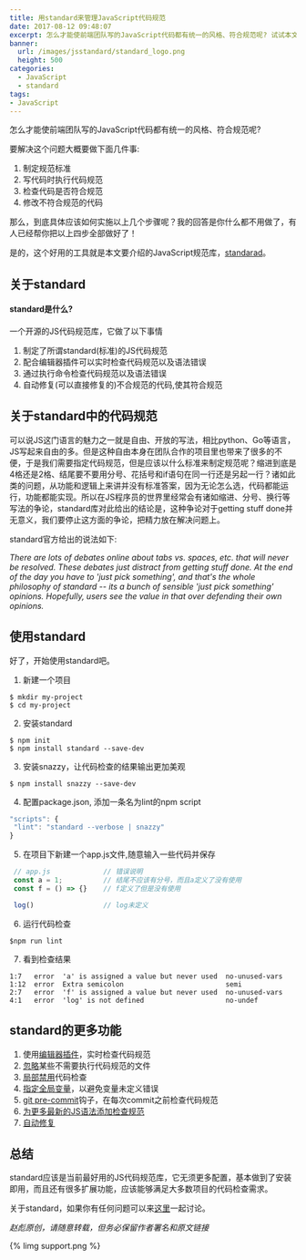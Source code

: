 ```yaml
---
title: 用standard来管理JavaScript代码规范
date: 2017-08-12 09:48:07
excerpt: 怎么才能使前端团队写的JavaScript代码都有统一的风格、符合规范呢? 试试本文介绍的JavaScrtip规范库standard吧...
banner:
  url: /images/jsstandard/standard_logo.png
  height: 500
categories:
  - JavaScript
  - standard
tags:
- JavaScript
---
```

怎么才能使前端团队写的JavaScript代码都有统一的风格、符合规范呢?

要解决这个问题大概要做下面几件事:

1. 制定规范标准
2. 写代码时执行代码规范
3. 检查代码是否符合规范
4. 修改不符合规范的代码

那么，到底具体应该如何实施以上几个步骤呢？我的回答是你什么都不用做了，有人已经帮你把以上四步全部做好了！

是的，这个好用的工具就是本文要介绍的JavaScript规范库，[standarad](https://github.com/standard/standard)。

## 关于standard
#### standard是什么?
一个开源的JS代码规范库，它做了以下事情
1. 制定了所谓standard(标准)的JS代码规范
2. 配合编辑器插件可以实时检查代码规范以及语法错误
3. 通过执行命令检查代码规范以及语法错误
4. 自动修复(可以直接修复的)不合规范的代码,使其符合规范

## 关于standard中的代码规范
  可以说JS这门语言的魅力之一就是自由、开放的写法，相比python、Go等语言，JS写起来自由的多。但是这种自由本身在团队合作的项目里也带来了很多的不便，于是我们需要指定代码规范，但是应该以什么标准来制定规范呢？缩进到底是4格还是2格、结尾要不要用分号、花括号和if语句在同一行还是另起一行？诸如此类的问题，从功能和逻辑上来讲并没有标准答案，因为无论怎么选，代码都能运行，功能都能实现。所以在JS程序员的世界里经常会有诸如缩进、分号、换行等写法的争论，standard库对此给出的结论是，这种争论对于getting stuff done并无意义，我们要停止这方面的争论，把精力放在解决问题上。

  standard官方给出的说法如下:

_There are lots of debates online about tabs vs. spaces, etc. that will never be resolved. These debates just distract from getting stuff done. At the end of the day you have to 'just pick something', and that's the whole philosophy of standard -- its a bunch of sensible 'just pick something' opinions. Hopefully, users see the value in that over defending their own opinions._

## 使用standard

好了，开始使用standard吧。

1. 新建一个项目
```shell
$ mkdir my-project
$ cd my-project
```

2. 安装standard
```shell
$ npm init
$ npm install standard --save-dev
```

3. 安装snazzy，让代码检查的结果输出更加美观
```shell
$ npm install snazzy --save-dev
```

4. 配置package.json, 添加一条名为lint的npm script
```js
"scripts": {
 "lint": "standard --verbose | snazzy"
}
```

5. 在项目下新建一个app.js文件,随意输入一些代码并保存
```js
 // app.js             // 错误说明
 const a = 1;          // 结尾不应该有分号，而且a定义了没有使用
 const f = () => {}    // f定义了但是没有使用

 log()                 // log未定义
```
6. 运行代码检查
```shell
$npm run lint
```
7. 看到检查结果

```shell
1:7   error  'a' is assigned a value but never used  no-unused-vars
1:12  error  Extra semicolon                         semi
2:7   error  'f' is assigned a value but never used  no-unused-vars
4:1   error  'log' is not defined                    no-undef
```


## standard的更多功能

1. 使用[编辑器插件](https://github.com/standard/standard#are-there-text-editor-plugins)，实时检查代码规范
2. [忽略](https://github.com/standard/standard#how-do-i-ignore-files)某些不需要执行代码规范的文件
3. [局部禁用](https://github.com/standard/standard#how-do-i-hide-a-certain-warning)代码检查
4. [指定全局变量](https://github.com/standard/standard#i-use-a-library-that-pollutes-the-global-namespace-how-do-i-prevent-variable-is-not-defined-errors)，以避免变量未定义错误
5. [git pre-commit](https://github.com/standard/standard#is-there-a-git-pre-commit-hook)钩子，在每次commit之前检查代码规范
6. [为更多最新的JS语法添加检查规范](https://github.com/standard/standard#how-do-i-use-experimental-javascript-es-next-features)
7. [自动修复](https://github.com/standard/standard#is-there-an-automatic-formatter)

## 总结
standard应该是当前最好用的JS代码规范库，它无须更多配置，基本做到了安装即用，而且还有很多扩展功能，应该能够满足大多数项目的代码检查需求。

关于standard，如果你有任何问题可以来[这里](https://github.com/buildAll/buildall.github.io/issues/2)一起讨论。

_赵彪原创，请随意转载，但务必保留作者署名和原文链接_

{% limg support.png %}
